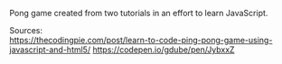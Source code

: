 Pong game created from two tutorials in an effort to learn JavaScript.

Sources:  
https://thecodingpie.com/post/learn-to-code-ping-pong-game-using-javascript-and-html5/
https://codepen.io/gdube/pen/JybxxZ
